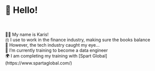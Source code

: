 
# 👋 Hello!
<br />
<br />
👩‍🦱 My name is Karis!
<br />
⚖ I use to work in the finance industry, making sure the books balance
<br />
👀 However, the tech industry caught my eye...
<br />
🌱 I’m currently training to become a data engineer
<br />
🌍 I am completing my training with [Spart Global](https://www.spartaglobal.com/)



<!--
**Karisjr/karisjr** is a ✨ _special_ ✨ repository because its `README.md` (this file) appears on your GitHub profile.

Here are some ideas to get you started:

- 🔭 I’m currently working on ...
- 🌱 I’m currently learning ...
- 👯 I’m looking to collaborate on ...
- 🤔 I’m looking for help with ...
- 💬 Ask me about ...
- 📫 How to reach me: ...
- 😄 Pronouns: ...
- ⚡ Fun fact: ...
-->
